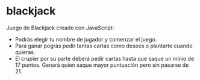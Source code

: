 # blackjack
Juego de Blackjack creado con JavaScript: 
  - Podrás elegir tu nombre de jugador y comenzar el juego. 
  - Para ganar pográs pedir tantas cartas como desees o plantarte cuando quieras. 
  - El crupier por su parte deberá pedir cartas hasta que saque un mínio de 17 puntos.
Ganará quien saque mayor puntuación pero sin pasarse de 21. 


